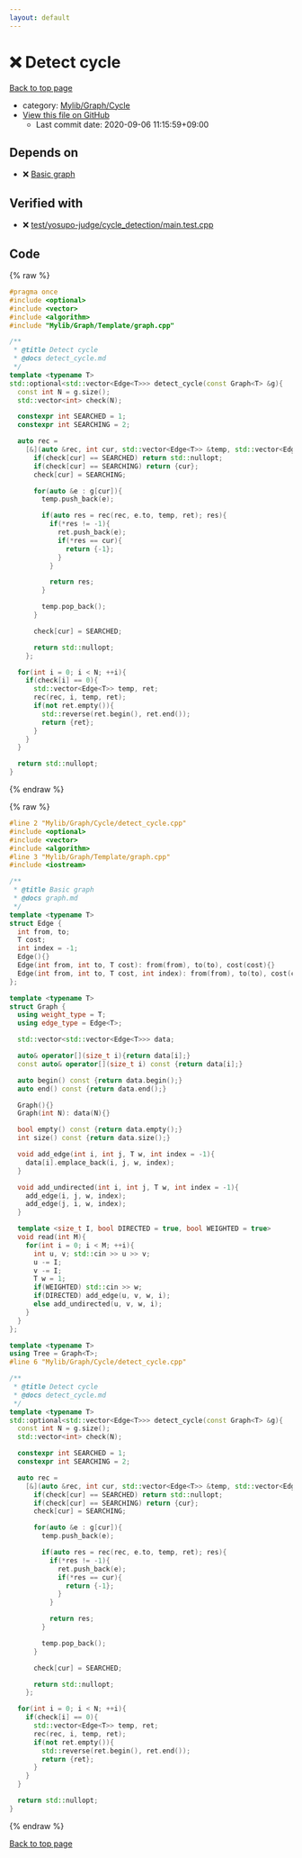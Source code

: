 ```yaml
---
layout: default
---
```


<!-- mathjax config similar to math.stackexchange -->
<script type="text/javascript" async
  src="https://cdnjs.cloudflare.com/ajax/libs/mathjax/2.7.5/MathJax.js?config=TeX-MML-AM_CHTML">
</script>
<script type="text/x-mathjax-config">
  MathJax.Hub.Config({
    TeX: { equationNumbers: { autoNumber: "AMS" }},
    tex2jax: {
      inlineMath: [ ['$','$'] ],
      processEscapes: true
    },
    "HTML-CSS": { matchFontHeight: false },
    displayAlign: "left",
    displayIndent: "2em"
  });
</script>

<script type="text/javascript" src="https://cdnjs.cloudflare.com/ajax/libs/jquery/3.4.1/jquery.min.js"></script>
<script src="https://cdn.jsdelivr.net/npm/jquery-balloon-js@1.1.2/jquery.balloon.min.js" integrity="sha256-ZEYs9VrgAeNuPvs15E39OsyOJaIkXEEt10fzxJ20+2I=" crossorigin="anonymous"></script>
<script type="text/javascript" src="../../../../assets/js/copy-button.js"></script>
<link rel="stylesheet" href="../../../../assets/css/copy-button.css" />


# :x: Detect cycle

<a href="../../../../index.html">Back to top page</a>

* category: <a href="../../../../index.html#a962efc2861dbe1e0963e7d8bf7dda18">Mylib/Graph/Cycle</a>
* <a href="{{ site.github.repository_url }}/blob/master/Mylib/Graph/Cycle/detect_cycle.cpp">View this file on GitHub</a>
    - Last commit date: 2020-09-06 11:15:59+09:00




## Depends on

* :x: <a href="../Template/graph.cpp.html">Basic graph</a>


## Verified with

* :x: <a href="../../../../verify/test/yosupo-judge/cycle_detection/main.test.cpp.html">test/yosupo-judge/cycle_detection/main.test.cpp</a>


## Code

<a id="unbundled"></a>
{% raw %}
```cpp
#pragma once
#include <optional>
#include <vector>
#include <algorithm>
#include "Mylib/Graph/Template/graph.cpp"

/**
 * @title Detect cycle
 * @docs detect_cycle.md
 */
template <typename T>
std::optional<std::vector<Edge<T>>> detect_cycle(const Graph<T> &g){
  const int N = g.size();
  std::vector<int> check(N);

  constexpr int SEARCHED = 1;
  constexpr int SEARCHING = 2;

  auto rec =
    [&](auto &rec, int cur, std::vector<Edge<T>> &temp, std::vector<Edge<T>> &ret) -> std::optional<int> {
      if(check[cur] == SEARCHED) return std::nullopt;
      if(check[cur] == SEARCHING) return {cur};
      check[cur] = SEARCHING;

      for(auto &e : g[cur]){
        temp.push_back(e);

        if(auto res = rec(rec, e.to, temp, ret); res){
          if(*res != -1){
            ret.push_back(e);
            if(*res == cur){
              return {-1};
            }
          }

          return res;
        }

        temp.pop_back();
      }

      check[cur] = SEARCHED;

      return std::nullopt;
    };

  for(int i = 0; i < N; ++i){
    if(check[i] == 0){
      std::vector<Edge<T>> temp, ret;
      rec(rec, i, temp, ret);
      if(not ret.empty()){
        std::reverse(ret.begin(), ret.end());
        return {ret};
      }
    }
  }

  return std::nullopt;
}

```
{% endraw %}

<a id="bundled"></a>
{% raw %}
```cpp
#line 2 "Mylib/Graph/Cycle/detect_cycle.cpp"
#include <optional>
#include <vector>
#include <algorithm>
#line 3 "Mylib/Graph/Template/graph.cpp"
#include <iostream>

/**
 * @title Basic graph
 * @docs graph.md
 */
template <typename T>
struct Edge {
  int from, to;
  T cost;
  int index = -1;
  Edge(){}
  Edge(int from, int to, T cost): from(from), to(to), cost(cost){}
  Edge(int from, int to, T cost, int index): from(from), to(to), cost(cost), index(index){}
};

template <typename T>
struct Graph {
  using weight_type = T;
  using edge_type = Edge<T>;

  std::vector<std::vector<Edge<T>>> data;

  auto& operator[](size_t i){return data[i];}
  const auto& operator[](size_t i) const {return data[i];}

  auto begin() const {return data.begin();}
  auto end() const {return data.end();}

  Graph(){}
  Graph(int N): data(N){}

  bool empty() const {return data.empty();}
  int size() const {return data.size();}

  void add_edge(int i, int j, T w, int index = -1){
    data[i].emplace_back(i, j, w, index);
  }

  void add_undirected(int i, int j, T w, int index = -1){
    add_edge(i, j, w, index);
    add_edge(j, i, w, index);
  }

  template <size_t I, bool DIRECTED = true, bool WEIGHTED = true>
  void read(int M){
    for(int i = 0; i < M; ++i){
      int u, v; std::cin >> u >> v;
      u -= I;
      v -= I;
      T w = 1;
      if(WEIGHTED) std::cin >> w;
      if(DIRECTED) add_edge(u, v, w, i);
      else add_undirected(u, v, w, i);
    }
  }
};

template <typename T>
using Tree = Graph<T>;
#line 6 "Mylib/Graph/Cycle/detect_cycle.cpp"

/**
 * @title Detect cycle
 * @docs detect_cycle.md
 */
template <typename T>
std::optional<std::vector<Edge<T>>> detect_cycle(const Graph<T> &g){
  const int N = g.size();
  std::vector<int> check(N);

  constexpr int SEARCHED = 1;
  constexpr int SEARCHING = 2;

  auto rec =
    [&](auto &rec, int cur, std::vector<Edge<T>> &temp, std::vector<Edge<T>> &ret) -> std::optional<int> {
      if(check[cur] == SEARCHED) return std::nullopt;
      if(check[cur] == SEARCHING) return {cur};
      check[cur] = SEARCHING;

      for(auto &e : g[cur]){
        temp.push_back(e);

        if(auto res = rec(rec, e.to, temp, ret); res){
          if(*res != -1){
            ret.push_back(e);
            if(*res == cur){
              return {-1};
            }
          }

          return res;
        }

        temp.pop_back();
      }

      check[cur] = SEARCHED;

      return std::nullopt;
    };

  for(int i = 0; i < N; ++i){
    if(check[i] == 0){
      std::vector<Edge<T>> temp, ret;
      rec(rec, i, temp, ret);
      if(not ret.empty()){
        std::reverse(ret.begin(), ret.end());
        return {ret};
      }
    }
  }

  return std::nullopt;
}

```
{% endraw %}

<a href="../../../../index.html">Back to top page</a>

